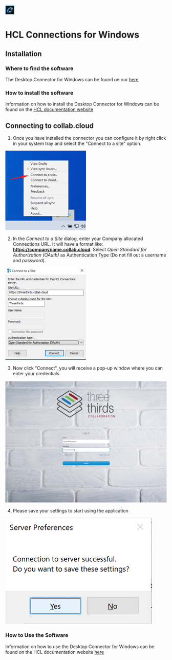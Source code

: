 # <img src="/assets/images/HCL_Connection_Master.png" alt="ConnectionsLogo" height="28" />
# HCL Connections for Windows

## Installation

### Where to find the software

The Desktop Connector for Windows can be found on our [here](https://docs.collab.cloud/help/downloads/)

### How to install the software

Information on how to install the Desktop Connector for Windows can be found on the [HCL documentation website](https://help.hcltechsw.com/connections/v65/connectors/enduser/c_files_window_install_ovr.html)

## Connecting to __collab.cloud__

1. Once you have installed the connector you can configure it by right click in your system tray and select the "Connect to a site" option.

<img src="/assets/images/screen-shots/connections/connect-to-a-site.png" alt="Connect to a site" width=50% />

2. In the *Connect to a Site* dialog, enter your Company allocated Connections URL. It will have a format like: <strong>https://companyname.collab.cloud</strong>. Select *Open Standard for Authorization (OAuth)* as Authentication Type (Do not fill out a username and password).

<img src="/assets/images/screen-shots/connections/connection-details.png" alt="Connection Details" width=50% />

3. Now click "Connect", you will receive a pop-up window where you can enter your credentials

<img src="/assets/images/screen-shots/connections/desktoplogin.png" alt="login" />

4. Please save your settings to start using the application

<img src="/assets/images/screen-shots/connections/save-settings.png" alt="login" />

### How to Use the Software
Information on how to use the Desktop Connector for Windows can be found on the HCL documentation website [here](https://help.hcltechsw.com/connections/v65/connectors/enduser/c_ms_plugins_win_explorer.html)
